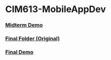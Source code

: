 # CIM613-MobileAppDev
### [Midterm Demo](https://youtu.be/CgZS6FfrELw)
### [Final Folder (Original)](https://github.com/jinqili0310/CIM613-Final-MovieClub)
### [Final Demo](https://youtu.be/YSGVl_IfOg4)
